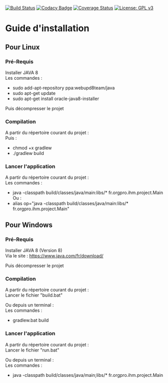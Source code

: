 [![Build Status](https://travis-ci.org/Org-Pro/orgpro-ihm.svg?branch=bdd-api-google)](https://travis-ci.org/Org-Pro/orgpro-ihm)
[![Codacy Badge](https://api.codacy.com/project/badge/Grade/2bcdbf832d18455d8e3f8dcaceb63af2)](https://www.codacy.com/app/Trellorg/orgpro-ihm?utm_source=github.com&amp;utm_medium=referral&amp;utm_content=Org-Pro/orgpro-ihm&amp;utm_campaign=Badge_Grade)
[![Coverage Status](https://coveralls.io/repos/github/Org-Pro/orgpro-ihm/badge.svg?branch=bdd-api-google)](https://coveralls.io/github/Org-Pro/orgpro-ihm?branch=bdd-api-google)
[![License: GPL v3](https://img.shields.io/badge/License-GPL%20v3-blue.svg)](https://github.com/CodeChillAlluna/code-chill/blob/master/LICENSE)

# Guide d'installation

## Pour Linux

### Pré-Requis
Installer JAVA 8  
Les commandes :  
- sudo add-apt-repository ppa:webupd8team/java  
- sudo apt-get update  
- sudo apt-get install oracle-java8-installer  
 
Puis décompresser le projet
    
### Compilation
A partir du répertoire courant du projet :  
Puis :  
- chmod +x gradlew  
- ./gradlew build  
    
### Lancer l'application
A partir du répertoire courant du projet :  
Les commandes :  
- java -classpath build/classes/java/main:libs/* fr.orgpro.ihm.project.Main  
Ou :  
- alias op="java -classpath build/classes/java/main:libs/* fr.orgpro.ihm.project.Main"
    
## Pour Windows

### Pré-Requis
Installer JAVA 8 (Version 8)  
Via le site : <https://www.java.com/fr/download/>  

Puis décompresser le projet

### Compilation
A partir du répertoire courant du projet :  
Lancer le fichier "build.bat"  

Ou depuis un terminal :  
Les commandes :  
- gradlew.bat build

###  Lancer l'application
A partir du répertoire courant du projet :  
Lancer le fichier "run.bat"  

Ou depuis un terminal :  
Les commandes :  
- java -classpath build/classes/java/main;libs/* fr.orgpro.ihm.project.Main
